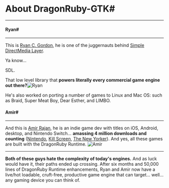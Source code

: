 # About DragonRuby-GTK#
---

#### Ryan#
---
 This is [Ryan C. Gordon](https://en.wikipedia.org/wiki/Ryan_C._Gordon), he is one of the juggernauts behind [Simple DirectMedia Layer](https://en.wikipedia.org/wiki/Simple_DirectMedia_Layer). 

Ya know... 

SDL.

That low level library that **powers literally every commercial game engine out there?**![Ryan][ryan]

He's also worked on porting a number of games to Linux and Mac OS: such as Braid, Super Meat Boy, Dear Esther, and LIMBO.
#### Amir#
---
And this is [Amir Rajan](http://amirrajan.net/), he is an indie game dev with titles on iOS, Android, desktop, and Nintendo Switch... **amassing 4 million downloads and counting** ([Nintendo](https://www.nintendo.com/games/detail/a-dark-room-switch/), [Kill Screen](https://killscreen.com/articles/ensign/), [The New Yorker](https://www.newyorker.com/tech/annals-of-technology/a-dark-room-the-best-selling-game-that-no-one-can-explain)). And yes, all these games are built with the DragonRuby Runtime.
![Amir][amir]

---

**Both of these guys hate the complexity of today's engines.** And as luck would have it, their paths ended up crossing. After six months and 50,000 lines of DragonRuby Runtime enhancements, Ryan and Amir now have a live/hot loadable, cruft-free, productive game engine that can target... well... any gaming device you can think of. 

[ryan]: https://img.itch.zone/aW1nLzIwMTM3NDkucG5n/original/Z%2F%2Fpmx.png
[amir]: https://img.itch.zone/aW1nLzIwMTM3NTAuanBn/original/jrb8Tz.jpg